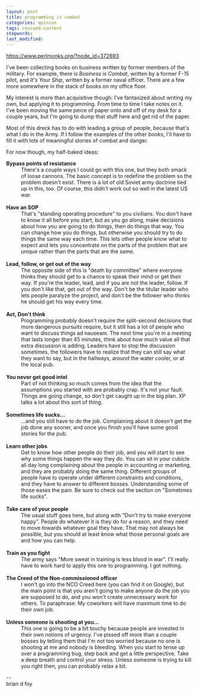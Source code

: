 ```yaml
---
layout: post
title: programming is combat
categories: opinion
tags: rescued-content
stopwords:
last_modified:
---
```


https://www.perlmonks.org/?node_id=372693

I've been collecting books on business written by former members of the military.  For example, there is <i>Business is Combat</i>, written by a former F-15 pilot, and <i>It's Your Ship</i>, written by a former naval officer.  There are a few more somewhere in the stack of books on my office floor.
<p>
My interest is more than acquisitive though: I've fantasized about writing my own, but applying it to programming.  From time to time I take notes on it. I've been moving the same peice of paper onto and off of my desk for a couple years, but I'm going to dump that stuff here and get rid of the paper.
<p>
Most of this dreck has to do with leading a group of people, because that's what I do in the Army.  If I follow the examples of the other books, I'll have to fill it with lots of meaningful stories of combat and danger.
<p>
For now though, my half-baked ideas:
<p>
<dl>
<dt><b>Bypass points of resistance</b>
<dd>There's a couple ways I could go with this one, but they both smack of loose cannons. The basic concept is to redefine the problem so the problem doesn't exist.  There is a lot of old Soviet army doctrine tied up in this, too.  Of course, this didn't work out so well in the latest US war.
<br><br>
<dt><b>Have an SOP</b>
<dd>That's "standing operating procedure" to you civilians.  You don't have to know it all before you start, but as you go along, make decisions about how you are going to do things, then do things that way.  You can change how you do things, but otherwise you should try to do things the same way each time.  This lets other people know what to expect and lets you concentrate on the parts of the problem that are unique rather than the parts that are the same.
<br><br>
<dt><b>Lead, follow, or get out of the way</b>
<dd>The opposite side of this is "death by committee" where everyone thinks they should get to a chance to speak their mind or get their way.  If you're the leader, lead, and if you are not the leader, follow.  If you don't like that, get out of the way.  Don't be the titular leader who lets people paralyze the project, and don't be the follower who thinks he should get his way every time.
<br><br>
<dt><b>Act, Don't think</b>
<dd>Programming probably doesn't require the split-second decisions that more dangerous pursuits require, but it still has a lot of people who want to discuss things ad nauseam.  The next time you're in a meeting that lasts longer than 45 minutes, think about how much value all that extra discussion is adding.  Leaders have to stop the discussion sometimes, the followers have to realize that they can still say what they want to say, but in the hallways, around the water cooler, or at the local pub.
<br><br>
<dt><b>You never get good intel</b>
<dd>Part of not thinking so much comes from the idea that the assumptions you started with are probably crap.  It's not your fault.  Things are going change, so don't get caught up in the big plan.  XP talks a lot about this sort of thing.
<br><br>
<dt><b>Sometimes life sucks...</b>
<dd>...and you still have to do the job.  Complaining about it doesn't get the job done any sooner, and once you finish you'll have some good stories for the pub.
<br><br>
<dt><b>Learn other jobs</b>
<dd>Get to know how other people do their job, and you will start to see why some things happen the way they do.  You can sit in your cubicle all day long complaining about the people in accounting or marketing, and they are probably doing the same thing.  Different groups of people have to operate under different constraints and conditions, and they have to answer to different bosses. Understanding some of those eases the pain. Be sure to check out the section on "Sometimes life sucks".
<br><br>
<dt><b>Take care of your people</b>
<dd>The usual stuff goes here, but along with "Don't try to make everyone happy".  People do whatever it is they do for a reason, and they need to move towards whatever goal they have.  That may not always be possible, but you should at least know what those personal goals are and how you can help.
<br><br>
<dt><b>Train as you fight</b>
<dd>The army says "More sweat in training is less blood in war".  I'll really have to work hard to apply this one to programming. I got nothing.
<br><br>
<dt><b>The Creed of the Non-commissioned officer</b>
<dd>I won't go into the NCO Creed here (you can find it on Google), but the main point is that you aren't going to make anyone do the job you are supposed to do, and you won't create unnecessary work for others. To paraphrase: My coworkers will have maximum time to do their own job.
<br><br>
<dt><b>Unless someone is shooting at you...</b>
<dd>This one is going to be a bit touchy because people are invested in their own notions of urgency.  I've pissed off more than a couple bosses by telling them that I'm not too worried because no one is shooting at me and nobody is bleeding.  When you start to tense up over a programming bug, step back and get a little perspective.  Take a deep breath and control your stress.  Unless someone is trying to kill you right then, you can probably relax a bit.
</dl>


<!-- Node text goes above. Div tags should contain sig only -->
<div class="pmsig"><div class="pmsig-366986">
-- <br />
brian d foy <bdfoy@cpan.org>
</div></div>
